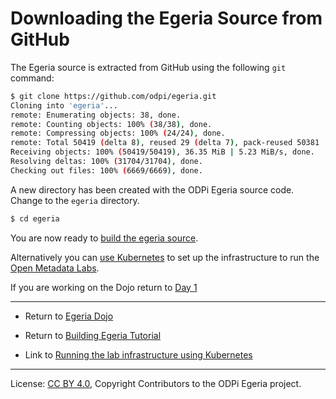 <!-- SPDX-License-Identifier: CC-BY-4.0 -->
<!-- Copyright Contributors to the ODPi Egeria project. -->

# Downloading the Egeria Source from GitHub

The Egeria source is extracted from GitHub using the following `git` command:

```bash
$ git clone https://github.com/odpi/egeria.git
Cloning into 'egeria'...
remote: Enumerating objects: 38, done.
remote: Counting objects: 100% (38/38), done.
remote: Compressing objects: 100% (24/24), done.
remote: Total 50419 (delta 8), reused 29 (delta 7), pack-reused 50381
Receiving objects: 100% (50419/50419), 36.35 MiB | 5.23 MiB/s, done.
Resolving deltas: 100% (31704/31704), done.
Checking out files: 100% (6669/6669), done.
```

A new directory has been created with the ODPi Egeria source code.
Change to the `egeria` directory.

```bash
$ cd egeria
```

You are now ready to [build the egeria source](task-building-egeria-source.md).

Alternatively you can [use Kubernetes](../lab-infrastructure-guide/running-kubernetes.md)
to set up the infrastructure to run the [Open Metadata Labs](../../open-metadata-labs).

If you are working on the Dojo return to [Day 1](../egeria-dojo/egeria-dojo-day-1-3-2-4-second-server.md)

----
* Return to [Egeria Dojo](../egeria-dojo/egeria-dojo-day-1-3-2-4-second-server.md)
* Return to [Building Egeria Tutorial](.)


* Link to [Running the lab infrastructure using Kubernetes](../lab-infrastructure-guide/running-kubernetes.md)

----
License: [CC BY 4.0](https://creativecommons.org/licenses/by/4.0/),
Copyright Contributors to the ODPi Egeria project.
